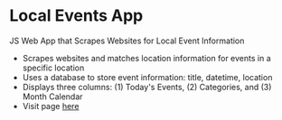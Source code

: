 # Local Events App
JS Web App that Scrapes Websites for Local Event Information

* Scrapes websites and matches location information for events in a specific location
* Uses a database to store event information: title, datetime, location
* Displays three columns: (1) Today's Events, (2) Categories, and (3) Month Calendar
* Visit page [here](http://danstrong.tech/local-events-app/)

